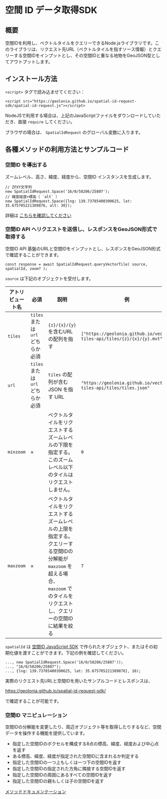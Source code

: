 # 空間 ID データ取得SDK

## 概要

空間IDを利用し、ベクトルタイルをクエリーできるNode.jsライブラリです。このライブラリは、リクエスト先URL（ベクトルタイルを指すソース情報）とクエリーする空間IDをインプットとし、その空間IDと重なる地物をGeoJSON型としてアウトプットします。

## インストール方法

`<script>` タグで読み込ませてください：

```
<script src="https://geolonia.github.io/spatial-id-request-sdk/spatial-id-request.js"></script>
```

NodeJSで利用する場合は、上記のJavaScriptファイルをダウンロードしていただき、直接 `require` してください。

ブラウザの場合は、 `SpatialIdRequest` のグローバル変数に入ります。

## 各種メソッドの利用方法とサンプルコード

### 空間ID を導出する

ズームレベル、高さ、緯度、経度から、空間ID インスタンスを生成します。

```
// ZFXY文字列
new SpatialIdRequest.Space('16/0/58206/25807');
// 緯度経度+標高（ `alt` ）
new SpatialIdRequest.Space({lng: 139.73785400390625, lat: 35.675705221389876, alt: 30});
```

詳細は [こちらを確認してください](https://github.com/spatial-id/javascript-sdk#%E3%82%B3%E3%83%B3%E3%82%B9%E3%83%88%E3%83%A9%E3%82%AF%E3%82%BF)

### 空間ID API へリクエストを送信し、レスポンスをGeoJSON形式で取得する

空間ID API 基盤のURLと空間IDをインプットとし、レスポンスをGeoJSON形式で確認することができます。

```
const response = await SpatialIdRequest.queryVectorTile( source, spatialId, zoom? );
```

`source` は下記のオブジェクトを受付します。

| アトリビュート名 | 必須 | 説明 | 例 |
| --- | --- | --- | --- |
| `tiles` | `tiles` または `url` どちらか必須 | `{z}/{x}/{y}` を含むURLの配列を指す | `["https://geolonia.github.io/vector-tiles-api/tiles/{z}/{x}/{y}.mvt"]` |
| `url` | `tiles` または `url` どちらか必須 | `tiles` の配列が含む JSON を指す URL | `"https://geolonia.github.io/vector-tiles-api/tiles/tiles.json"` |
| `minzoom` | × | ベクトルタイルをリクエストするズームレベルの下限を指定する。このズームレベル以下のタイルはリクエストしません。 | `0` |
| `maxzoom` | × | ベクトルタイルをリクエストするズームレベルの上限を指定する。クエリーする空間IDの分解能が `maxzoom` を超える場合、 `maxzoom` でのタイルをリクエストし、クエリーの空間IDに結果を絞る | `7` |

`spatialId` は [空間ID JavaScript SDK](https://github.com/spatial-id/javascript-sdk) で作られたオブジェクト、またはその初期化値を渡すことができます。下記の例を確認してください。

```
..., new SpatialIdRequest.Space('16/0/58206/25807'));
..., "16/0/58206/25807");
..., {lng: 139.73785400390625, lat: 35.675705221389876}, 16);
```

実際のリクエスト先URLと空間IDを用いたサンプルコードとレスポンスは、

https://geolonia.github.io/spatial-id-request-sdk/

で確認することが可能です。

### 空間ID マニピュレーション

空間IDの分解能を変更したり、周辺オブジェクト等を取得したりするなど、空間データを操作する機能を提供しています。

* 指定した空間IDのボクセルを構成する8点の標高、緯度、経度および中心点を返す
* ある標高、緯度、経度が指定された空間IDに含まれるか判定する
* 指定した空間IDの一つ上もしくは一つ下の空間IDを返す
* 指定した空間IDの指定された方角に隣接する空間IDを返す
* 指定した空間IDの周囲にあるすべての空間IDを返す
* 指定した空間IDの親もしくは子の空間IDを返す

[メソッドドキュメンテーション](https://github.com/spatial-id/spatial-object-model-specification#readme)
